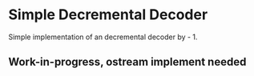 # Simple Decremental Decoder

Simple implementation of an decremental decoder by - 1.

## Work-in-progress, ostream implement needed